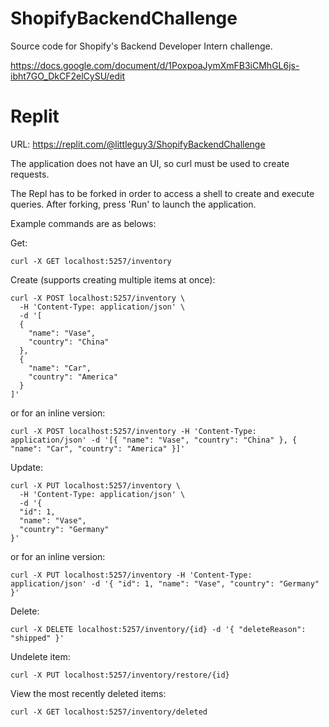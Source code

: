 # ShopifyBackendChallenge
Source code for Shopify's Backend Developer Intern challenge.

https://docs.google.com/document/d/1PoxpoaJymXmFB3iCMhGL6js-ibht7GO_DkCF2elCySU/edit

# Replit
URL: https://replit.com/@littleguy3/ShopifyBackendChallenge

The application does not have an UI, so curl must be used to create requests.

The Repl has to be forked in order to access a shell to create and execute queries. After forking, press 'Run' to launch the application.

Example commands are as belows:

Get:
```
curl -X GET localhost:5257/inventory
```

Create (supports creating multiple items at once):
```
curl -X POST localhost:5257/inventory \
  -H 'Content-Type: application/json' \
  -d '[
  {
    "name": "Vase",
    "country": "China"
  },
  {
    "name": "Car",
    "country": "America"
  }
]'
```
or for an inline version:
```
curl -X POST localhost:5257/inventory -H 'Content-Type: application/json' -d '[{ "name": "Vase", "country": "China" }, { "name": "Car", "country": "America" }]'
```

Update:
```
curl -X PUT localhost:5257/inventory \
  -H 'Content-Type: application/json' \
  -d '{
  "id": 1,
  "name": "Vase",
  "country": "Germany"
}'
```
or for an inline version:
```
curl -X PUT localhost:5257/inventory -H 'Content-Type: application/json' -d '{ "id": 1, "name": "Vase", "country": "Germany" }'
```

Delete:
```
curl -X DELETE localhost:5257/inventory/{id} -d '{ "deleteReason": "shipped" }'
```

Undelete item:
```
curl -X PUT localhost:5257/inventory/restore/{id}
```

View the most recently deleted items: 
```
curl -X GET localhost:5257/inventory/deleted
```
